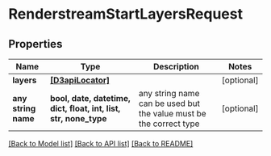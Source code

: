 # RenderstreamStartLayersRequest


## Properties
Name | Type | Description | Notes
------------ | ------------- | ------------- | -------------
**layers** | [**[D3apiLocator]**](D3apiLocator.md) |  | [optional] 
**any string name** | **bool, date, datetime, dict, float, int, list, str, none_type** | any string name can be used but the value must be the correct type | [optional]

[[Back to Model list]](../README.md#documentation-for-models) [[Back to API list]](../README.md#documentation-for-api-endpoints) [[Back to README]](../README.md)


